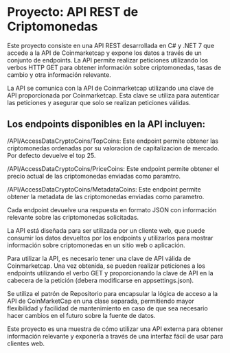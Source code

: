 # Proyecto: API REST de Criptomonedas

Este proyecto consiste en una API REST desarrollada en C# y .NET 7 que accede a la API de Coinmarketcap y expone los datos a través de un conjunto de endpoints. 
La API permite realizar peticiones utilizando los verbos HTTP GET para obtener información sobre criptomonedas, tasas de cambio y otra información relevante.

La API se comunica con la API de Coinmarketcap utilizando una clave de API proporcionada por Coinmarketcap. Esta clave se utiliza para autenticar las peticiones y asegurar que solo se realizan peticiones válidas.

## Los endpoints disponibles en la API incluyen:

/API/AccessDataCryptoCoins/TopCoins: Este endpoint permite obtener las criptomonedas ordenadas por su valoracion de capitalizacion de mercado. Por defecto devuelve el top 25.

/API/AccessDataCryptoCoins/PriceCoins: Este endpoint permite obtener el precio actual de las criptomonedas enviadas como paramtro.

/API/AccessDataCryptoCoins/MetadataCoins: Este endpoint permite obtener la metadata de las criptomonedas enviadas como parametro.

Cada endpoint devuelve una respuesta en formato JSON con información relevante sobre las criptomonedas solicitadas.

La API está diseñada para ser utilizada por un cliente web, que puede consumir los datos devueltos por los endpoints y utilizarlos para mostrar información sobre criptomonedas en un sitio web o aplicación.

Para utilizar la API, es necesario tener una clave de API válida de Coinmarketcap. Una vez obtenida, se pueden realizar peticiones a los endpoints utilizando el verbo GET y proporcionando la clave de API en la cabecera de la petición (debera modificarse en appsettings.json).

Se utiliza el patrón de Repositorio para encapsular la lógica de acceso a la API de CoinMarketCap en una clase separada, permitiendo mayor flexibilidad y facilidad de mantenimiento en caso de que sea necesario hacer cambios en el futuro sobre la fuente de datos.

Este proyecto es una muestra de cómo utilizar una API externa para obtener información relevante y exponerla a través de una interfaz fácil de usar para clientes web.
